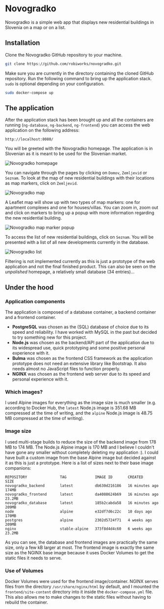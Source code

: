 # Novogradko

Novogradko is a simple web app that displays new residential buildings in Slovenia on a map or on a list.

## Installation

Clone the Novogradko GitHub repository to your machine.

```bash
git clone https://github.com/robiworks/novogradko.git
```

Make sure you are currently in the directory containing the cloned GitHub repository.
Run the following command to bring up the application stack. `sudo` is optional depending on your configuration.

```bash
sudo docker-compose up
```

## The application

After the application stack has been brought up and all the containers are running (`ng-database`, `ng-backend`, `ng-frontend`) you can access the web application on the following address:

```
http://localhost:8080/
```

You will be greeted with the Novogradko homepage. The application is in Slovenian as it is meant to be used for the Slovenian market.

![Novogradko homepage](https://i.imgur.com/fFS8Fl8.png)

You can navigate through the pages by clicking on `Domov`, `Zemljevid` or `Seznam`. To look at the map of new residential buildings with their locations as map markers, click on `Zemljevid`.

![Novogradko map](https://i.imgur.com/KJiIZ5t.png)

A Leaflet map will show up with two types of map markers: one for apartment complexes and one for houses/villas. You can zoom in, zoom out and click on markers to bring up a popup with more information regarding the new residential building.

![Novogradko map marker popup](https://i.imgur.com/gVscLDY.png)

To access the list of new residential buildings, click on `Seznam`. You will be presented with a list of all new developments currently in the database.

![Novogradko list](https://i.imgur.com/OO53SFs.png)

Filtering is not implemented currently as this is just a prototype of the web application and not the final finished product. This can also be seen on the *unpolished* homepage, a relatively small database (34 entries)...

## Under the hood

### Application components

The application is composed of a database container, a backend container and a frontend container.

- **PostgreSQL** was chosen as the (SQL) database of choice due to its speed and reliability. I have worked with MySQL in the past but decided to try something new for this project.
- **Node.js** was chosen as the backend/API part of the application due to its widespread use, quick prototyping and some positive personal experience with it.
- **Bulma** was chosen as the frontend CSS framework as the application prototype does not need an extensive library like Bootstrap. It also needs almost no JavaScript files to function properly.
- **NGINX** was chosen as the frontend web server due to its speed and personal experience with it.

### Which images?

I used Alpine images for everything as the image size is much smaller (e.g. according to Docker Hub, the `latest` Node.js image is 351.68 MB compressed at the time of writing, and the `alpine` Node.js image is 48.75 MB compressed at the time of writing).

### Image size

I used multi-stage builds to reduce the size of the backend image from 178 MB to 174 MB. The Node.js Alpine image is 170 MB and I believe I couldn't have gone any smaller without completely deleting my application :). I could have built a custom image from the base Alpine image but decided against it as this is just a prototype. Here is a list of sizes next to their base image companions:

```
REPOSITORY               TAG             IMAGE ID       CREATED          SIZE
novogradko_backend       latest          db630d216186   16 minutes ago   174MB
novogradko_frontend      latest          da4088624b69   16 minutes ago   23.2MB
novogradko_database      latest          185b2cabda58   16 minutes ago   209MB
node                     alpine          e32df7d6c22c   10 days ago      170MB
postgres                 alpine          2302d5724f71   4 weeks ago      209MB
nginx                    stable-alpine   373f8d4d4c60   6 weeks ago      23.2MB
```

As you can see, the database and frontend images are practically the same size, only a few kB larger at most. The frontend image is exactly the same size as the NGINX base image because it uses Docker Volumes to get the static files it needs to serve.

### Use of Volumes

Docker Volumes were used for the frontend image/container. NGINX serves files from the directory `/usr/share/nginx/html` by default, and I mounted the `frontend/site-content` directory into it inside the `docker-compose.yml` file. This also allows me to make changes to the static files without having to rebuild the container.